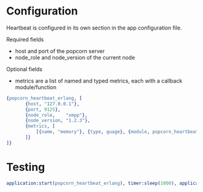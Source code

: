 # Configuration

Heartbeat is configured in its own section in the app configuration file.

Required fields

- host and port of the popcorn server
- node_role and node_version of the current node

Optional fields

- metrics are a list of named and typed metrics, each with a callback module/function

```erlang
{popcorn_heartbeat_erlang, [
       {host, "127.0.0.1"},
       {port, 9125},
       {node_role,    "xmpp"},
       {node_version, "1.2.3"},
       {metrics, [
           [{name, "memory"}, {type, guage}, {module, popcorn_heartbeat_util}, {function, memory_used}]
       ]}
]}
```

# Testing

```erlang
application:start(popcorn_heartbeat_erlang), timer:sleep(1000), application:stop(popcorn_heartbeat_erlang).
```
